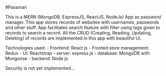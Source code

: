#Passman

This is a MERN (MongoDB, ExpressJS, ReactJS, NodeJs) App as password manager. This app stores records of websites with usernames, passwords and other stuff. App facilitates search feature with filter using tags given to records to search a record. All the CRUD (Creating, Reading, Updating, Deleting) of records are implemented in this app with beautiful UI.

Technologies used: - Frontend: React js - Fronted store management: Redux - UI: Reactstrap - server: express js - database: MongoDB with Mongoose - backend: Node js

Security is not yet implemented...
